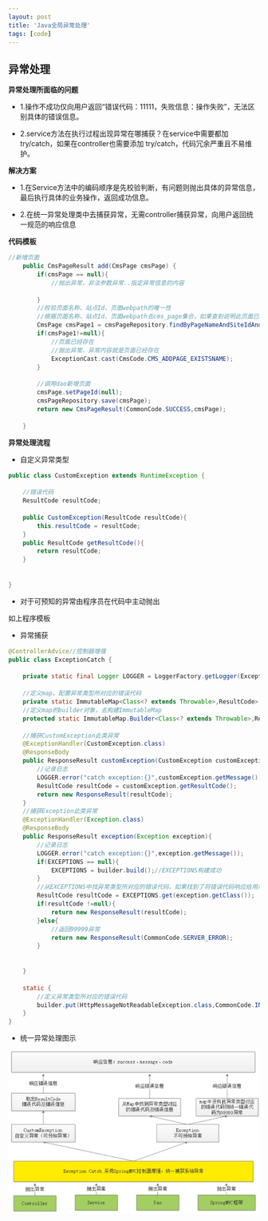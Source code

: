 ```yaml
---
layout: post
title: 'Java全局异常处理'
tags: [code]
---
```


## 异常处理

**异常处理所面临的问题**

- 1.操作不成功仅向用户返回“错误代码：11111，失败信息：操作失败”，无法区别具体的错误信息。 

- 2.service方法在执行过程出现异常在哪捕获？在service中需要都加try/catch，如果在controller也需要添加
  try/catch，代码冗余严重且不易维护。 

**解决方案**

- 1.在Service方法中的编码顺序是先校验判断，有问题则抛出具体的异常信息，最后执行具体的业务操作，返回成功信息。 

- 2.在统一异常处理类中去捕获异常，无需controller捕获异常，向用户返回统一规范的响应信息 

**代码模板**

```java
//新增页面
    public CmsPageResult add(CmsPage cmsPage) {
        if(cmsPage == null){
            //抛出异常，非法参数异常..指定异常信息的内容

        }
        //校验页面名称、站点Id、页面webpath的唯一性
        //根据页面名称、站点Id、页面webpath去cms_page集合，如果查到说明此页面已经存在，如果查询不到再继续添加
        CmsPage cmsPage1 = cmsPageRepository.findByPageNameAndSiteIdAndPageWebPath(cmsPage.getPageName(), cmsPage.getSiteId(), cmsPage.getPageWebPath());
        if(cmsPage1!=null){
            //页面已经存在
            //抛出异常，异常内容就是页面已经存在
            ExceptionCast.cast(CmsCode.CMS_ADDPAGE_EXISTSNAME);
        }

        //调用dao新增页面
        cmsPage.setPageId(null);
        cmsPageRepository.save(cmsPage);
        return new CmsPageResult(CommonCode.SUCCESS,cmsPage);

    }
```

**异常处理流程**

- 自定义异常类型

```java
public class CustomException extends RuntimeException {

    //错误代码
    ResultCode resultCode;

    public CustomException(ResultCode resultCode){
        this.resultCode = resultCode;
    }
    public ResultCode getResultCode(){
        return resultCode;
    }


}
```

- 对于可预知的异常由程序员在代码中主动抛出

如上程序模板

- 异常捕获

```java
@ControllerAdvice//控制器增强
public class ExceptionCatch {

    private static final Logger LOGGER = LoggerFactory.getLogger(ExceptionCatch.class);

    //定义map，配置异常类型所对应的错误代码
    private static ImmutableMap<Class<? extends Throwable>,ResultCode> EXCEPTIONS;
    //定义map的builder对象，去构建ImmutableMap
    protected static ImmutableMap.Builder<Class<? extends Throwable>,ResultCode> builder = ImmutableMap.builder();

    //捕获CustomException此类异常
    @ExceptionHandler(CustomException.class)
    @ResponseBody
    public ResponseResult customException(CustomException customException){
        //记录日志
        LOGGER.error("catch exception:{}",customException.getMessage());
        ResultCode resultCode = customException.getResultCode();
        return new ResponseResult(resultCode);
    }
    //捕获Exception此类异常
    @ExceptionHandler(Exception.class)
    @ResponseBody
    public ResponseResult exception(Exception exception){
        //记录日志
        LOGGER.error("catch exception:{}",exception.getMessage());
        if(EXCEPTIONS == null){
            EXCEPTIONS = builder.build();//EXCEPTIONS构建成功
        }
        //从EXCEPTIONS中找异常类型所对应的错误代码，如果找到了将错误代码响应给用户，如果找不到给用户响应99999异常
        ResultCode resultCode = EXCEPTIONS.get(exception.getClass());
        if(resultCode !=null){
            return new ResponseResult(resultCode);
        }else{
            //返回99999异常
            return new ResponseResult(CommonCode.SERVER_ERROR);
        }


    }

    static {
        //定义异常类型所对应的错误代码
        builder.put(HttpMessageNotReadableException.class,CommonCode.INVALID_PARAM);
    }
}
```

- 统一异常处理图示

![统一异常处理](../images/统一异常处理.jpg)
